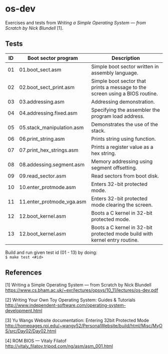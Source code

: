 # os-dev

Exercises and tests from _Writing a Simple Operating System — from Scratch by Nick Blundell_ [1].

## Tests

| ID | Boot sector program        | Description                                                                 |
|----|----------------------------|-----------------------------------------------------------------------------|
| 01 | 01.boot_sect.asm           | Simple boot sector written in assembly language.                            |
| 02 | 02.boot_sect_print.asm     | Simple boot sector that prints a message to the screen using a BIOS routine.|
| 03 | 03.addressing.asm          | Addressing demonstration.                                                   |
| 04 | 04.addressing.fixed.asm    | Specifying the assembler the program load address.                          |
| 05 | 05.stack_manipulation.asm  | Demonstrates the use of the stack.                                          |
| 06 | 06.print_string.asm        | Prints string using function.                                               |
| 07 | 07.print_hex_strings.asm   | Prints a register value as a hex string.                                    |
| 08 | 08.addessing.segment.asm   | Memory addressing using segment offsetting.                                 |
| 09 | 09.read_sector.asm         | Read sectors from boot disk.                                                |
| 10 | 10.enter_protmode.asm      | Enters 32-bit protected mode.                                               |
| 11 | 11.enter_protmode_vga.asm  | Enters 32-bit protected mode clearing the screen.                           |
| 12 | 12.boot_kernel.asm         | Boots a C kernel in 32-bit protected mode.                                  |
| 13 | 12.boot_kernel.asm         | Boots a C kernel in 32-bit protected mode build with kernel entry routine.  |

Build and run given test id (01 - 13) by doing:  
`$ make test <#id>`

## References

[1] Writing a Simple Operating System — from Scratch by Nick Blundell  
https://www.cs.bham.ac.uk/~exr/lectures/opsys/10_11/lectures/os-dev.pdf

[2] Writing Your Own Toy Operating System: Guides & Tutorials  
http://www.independent-software.com/operating-system-development.html

[3] Yu Wangs Website documentation: Entering 32bit Protected Mode  
http://homepages.rpi.edu/~wangy52/PersonalWebsite/build/html/Misc/MyOS/src/Day02/Day02.html

[4] ROM BIOS — Vitaly Filatof  
http://vitaly_filatov.tripod.com/ng/asm/asm_001.html
